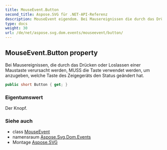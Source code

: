 ```yaml
---
title: MouseEvent.Button
second_title: Aspose.SVG für .NET-API-Referenz
description: MouseEvent eigendom. Bei Mausereignissen die durch das Drücken oder Loslassen einer Maustaste verursacht werden MUSS die Taste verwendet werden um anzugeben welche Taste des Zeigegeräts den Status geändert hat.
type: docs
weight: 30
url: /de/net/aspose.svg.dom.events/mouseevent/button/
---
```

## MouseEvent.Button property

Bei Mausereignissen, die durch das Drücken oder Loslassen einer Maustaste verursacht werden, MUSS die Taste verwendet werden, um anzugeben, welche Taste des Zeigegeräts den Status geändert hat.

```csharp
public short Button { get; }
```

### Eigentumswert

Der Knopf.

### Siehe auch

* class [MouseEvent](../)
* namensraum [Aspose.Svg.Dom.Events](../../mouseevent/)
* Montage [Aspose.SVG](../../../)


